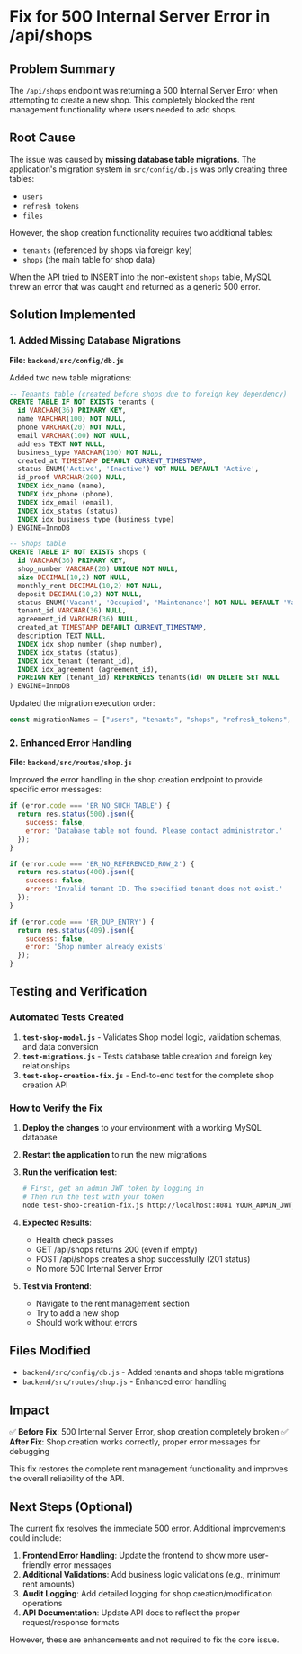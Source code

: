 # Fix for 500 Internal Server Error in /api/shops

## Problem Summary

The `/api/shops` endpoint was returning a 500 Internal Server Error when attempting to create a new shop. This completely blocked the rent management functionality where users needed to add shops.

## Root Cause

The issue was caused by **missing database table migrations**. The application's migration system in `src/config/db.js` was only creating three tables:
- `users`
- `refresh_tokens` 
- `files`

However, the shop creation functionality requires two additional tables:
- `tenants` (referenced by shops via foreign key)
- `shops` (the main table for shop data)

When the API tried to INSERT into the non-existent `shops` table, MySQL threw an error that was caught and returned as a generic 500 error.

## Solution Implemented

### 1. Added Missing Database Migrations

**File: `backend/src/config/db.js`**

Added two new table migrations:

```sql
-- Tenants table (created before shops due to foreign key dependency)
CREATE TABLE IF NOT EXISTS tenants (
  id VARCHAR(36) PRIMARY KEY,
  name VARCHAR(100) NOT NULL,
  phone VARCHAR(20) NOT NULL,
  email VARCHAR(100) NOT NULL,
  address TEXT NOT NULL,
  business_type VARCHAR(100) NOT NULL,
  created_at TIMESTAMP DEFAULT CURRENT_TIMESTAMP,
  status ENUM('Active', 'Inactive') NOT NULL DEFAULT 'Active',
  id_proof VARCHAR(200) NULL,
  INDEX idx_name (name),
  INDEX idx_phone (phone),
  INDEX idx_email (email),
  INDEX idx_status (status),
  INDEX idx_business_type (business_type)
) ENGINE=InnoDB

-- Shops table
CREATE TABLE IF NOT EXISTS shops (
  id VARCHAR(36) PRIMARY KEY,
  shop_number VARCHAR(20) UNIQUE NOT NULL,
  size DECIMAL(10,2) NOT NULL,
  monthly_rent DECIMAL(10,2) NOT NULL,
  deposit DECIMAL(10,2) NOT NULL,
  status ENUM('Vacant', 'Occupied', 'Maintenance') NOT NULL DEFAULT 'Vacant',
  tenant_id VARCHAR(36) NULL,
  agreement_id VARCHAR(36) NULL,
  created_at TIMESTAMP DEFAULT CURRENT_TIMESTAMP,
  description TEXT NULL,
  INDEX idx_shop_number (shop_number),
  INDEX idx_status (status),
  INDEX idx_tenant (tenant_id),
  INDEX idx_agreement (agreement_id),
  FOREIGN KEY (tenant_id) REFERENCES tenants(id) ON DELETE SET NULL
) ENGINE=InnoDB
```

Updated the migration execution order:
```javascript
const migrationNames = ["users", "tenants", "shops", "refresh_tokens", "files"];
```

### 2. Enhanced Error Handling

**File: `backend/src/routes/shop.js`**

Improved the error handling in the shop creation endpoint to provide specific error messages:

```javascript
if (error.code === 'ER_NO_SUCH_TABLE') {
  return res.status(500).json({
    success: false,
    error: 'Database table not found. Please contact administrator.'
  });
}

if (error.code === 'ER_NO_REFERENCED_ROW_2') {
  return res.status(400).json({
    success: false,
    error: 'Invalid tenant ID. The specified tenant does not exist.'
  });
}

if (error.code === 'ER_DUP_ENTRY') {
  return res.status(409).json({
    success: false,
    error: 'Shop number already exists'
  });
}
```

## Testing and Verification

### Automated Tests Created

1. **`test-shop-model.js`** - Validates Shop model logic, validation schemas, and data conversion
2. **`test-migrations.js`** - Tests database table creation and foreign key relationships
3. **`test-shop-creation-fix.js`** - End-to-end test for the complete shop creation API

### How to Verify the Fix

1. **Deploy the changes** to your environment with a working MySQL database

2. **Restart the application** to run the new migrations

3. **Run the verification test**:
   ```bash
   # First, get an admin JWT token by logging in
   # Then run the test with your token
   node test-shop-creation-fix.js http://localhost:8081 YOUR_ADMIN_JWT_TOKEN
   ```

4. **Expected Results**:
   - Health check passes
   - GET /api/shops returns 200 (even if empty)
   - POST /api/shops creates a shop successfully (201 status)
   - No more 500 Internal Server Error

5. **Test via Frontend**:
   - Navigate to the rent management section
   - Try to add a new shop
   - Should work without errors

## Files Modified

- `backend/src/config/db.js` - Added tenants and shops table migrations
- `backend/src/routes/shop.js` - Enhanced error handling

## Impact

✅ **Before Fix**: 500 Internal Server Error, shop creation completely broken
✅ **After Fix**: Shop creation works correctly, proper error messages for debugging

This fix restores the complete rent management functionality and improves the overall reliability of the API.

## Next Steps (Optional)

The current fix resolves the immediate 500 error. Additional improvements could include:

1. **Frontend Error Handling**: Update the frontend to show more user-friendly error messages
2. **Additional Validations**: Add business logic validations (e.g., minimum rent amounts)
3. **Audit Logging**: Add detailed logging for shop creation/modification operations
4. **API Documentation**: Update API docs to reflect the proper request/response formats

However, these are enhancements and not required to fix the core issue.